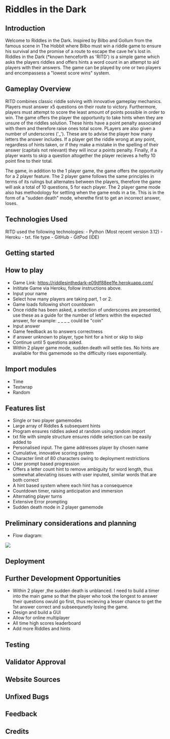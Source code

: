 # Riddles in the Dark

## Introduction

Welcome to Riddles in the Dark.  Inspired by Bilbo and Gollum from the famous scene in The Hobbit where Bilbo must win a riddle game to ensure his survival and the promise of a route to escape the cave he's lost in.  Riddles in the Dark (*known henceforth as 'RITD') is a simple game which asks the players riddles and offers hints a word count in an attempt to aid players with their answers.  The game can be played by one or two players and encompassess a "lowest score wins" system. 

## Gameplay Overview

RITD combines classic riddle solving with innovative gameplay mechanics.  Players must answer x5 questions on their route to victory.  Furthermore, players must attempt to score the least amount of points possible in order to win.  The game offers the player the opportunity to take hints when they are unsure of the riddles solution.  These hints have a point penalty associated with them and therefore raise ones total score.  PLayers are also given a number of underscores ('_').  These are to advise the player how many letters the answer includes.  If a player get the riddle wrong at any point, regardless of hints taken, or if they make a mistake in the spelling of their answer (capitals not relevant) they will incur a points penalty.  Finally, if a player wants to skip a question altogether the player recieves a hefty 10 point fine to their total. 

The game, in addition to the 1 player game, the game offers the opportunity for a 2 player feature.  The 2 player game follows the same principles in terms of its rulings but alternates between the players, therefore the game will ask a total of 10 questions, 5 for each player. The 2 player game mode also has methodology for settling when the game ends in a tie.  This is in the form of a "sudden death" mode, wherethe first to get an incorrect answer, loses. 

## Technologies Used

RITD used the following technologies: 
    - Python (Most recent version 3.12)
    - Heroku
    - txt. file type
    - GitHub
    - GitPod (IDE)

## Getting started


## How to play
- Game Link: https://riddlesinthedark-e09df88ee1fe.herokuapp.com/
- Inititate Game via Heroku, follow instructions above.
- Input your name
- Select how many players are taking part, 1 or 2.
- Game loads following short countdown
- Once riddle has been asked, a selection of underscores are presented, use these as a guide for the number of letters within the expected answer, for example: _ _ _ _ could be "coin"
- Input answer
- Game feedback as to answers correctness
- if answer unknown to player, type hint for a hint or skip to skip
- Continue until 5 questions asked. 
- Within 2 player game mode, sudden death will settle ties.  No hints are available for this gamemode so the difficulty rises exponentially. 

## Import modules

- Time
- Textwrap
- Random

## Features list

- Single or two player gamemodes
- Large array of Riddles & subsequent hints
- Program ensures riddles asked at random using random import
- txt file with simple structure ensures riddle selection can be easily added to
- Personalised input.  The game addresses player by chosen name
- Cumulative, innovative scoring system
- Character limit of 80 characters owing to deployment restrictions
- User prompt based progression
- Offers a letter count hint to remove ambiguity for word length, thus somewhat alleviating issues with user inputed, similar words that are both correct
- A hint based system where each hint has a consequence
- Countdown timer, raising anticipation and immersion
- Alternating player turns
- Extensive Error prompting
- Sudden death mode in 2 player gamemode

## Preliminary considerations and planning 

- Flow diagram: 
 <img src="https://github.com/assets/images/Riddle Game Procedure.png">

## Deployment

## Further Development Opportunities

- Within 2 player ,the sudden death is unblanced.  I need to build a timer into the main game so that the player who took the longest to answer their questions owuld go first, thus recieving a lesser chance to get the 1st answer correct and subseequnetly losing the game. 
- Design and build a GUI
- Allow for online multiplayer
- All time high scores leaderboard
- Add more Riddles and hints

## Testing 

## Validator Approval

## Website Sources 

## Unfixed Bugs

## Feedback

## Credits

